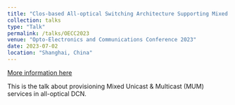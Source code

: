 ```yaml
---
title: "Clos-based All-optical Switching Architecture Supporting Mixed Unicast & Multicast Datacenter Services"
collection: talks
type: "Talk"
permalink: /talks/OECC2023
venue: "Opto-Electronics and Communications Conference 2023"
date: 2023-07-02
location: "Shanghai, China"
---
```


[More information here](https://www.bilibili.com/video/BV19m4y1J72L)

This is the talk about provisioning Mixed Unicast & Multicast (MUM) services in all-optical DCN.
